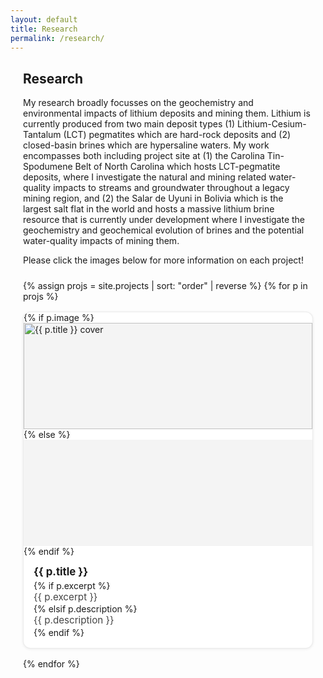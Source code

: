 ```yaml
---
layout: default
title: Research
permalink: /research/
---
```


<style>
/* Add spacing so content isn’t flush with screen edges */
.page-content {
  max-width: 900px;   /* keeps text in a nice readable width */
  margin: 0 auto;     /* centers the content */
  padding: 0 20px;    /* adds space on left/right */
}
</style>

<div class="page-content">
  <h2>Research</h2>
  
  <!-- ✍️ Edit this intro text anytime -->

  <p>
   My research broadly focusses on the geochemistry and environmental impacts of lithium deposits and mining them. Lithium is currently produced from two main deposit types (1) Lithium-Cesium-Tantalum (LCT) pegmatites which are hard-rock deposits and (2) closed-basin brines which are hypersaline waters. My work encompasses both including project site at (1) the Carolina Tin-Spodumene Belt of North Carolina which hosts LCT-pegmatite deposits, where I investigate the natural and mining related water-quality impacts to streams and groundwater throughout a legacy mining region, and (2) the Salar de Uyuni in Bolivia which is the largest salt flat in the world and hosts a massive lithium brine resource that is currently under development where I investigate the geochemistry and geochemical evolution of brines and the potential water-quality impacts of mining them.
  </p>

  <p>Please click the images below for more information on each project!</p>

  <style>
  /* Simple, theme-friendly project grid */
  .project-grid {
    display: grid;
    grid-template-columns: repeat(auto-fill, minmax(260px, 1fr));
    gap: 16px;
    margin: 1.5rem 0;
  }
  .project-card {
    display: block;
    background: #fff;
    border-radius: 12px;
    border: 1px solid rgba(0,0,0,.08);
    box-shadow: 0 1px 4px rgba(0,0,0,.08);
    overflow: hidden;
    text-decoration: none;
    color: inherit;
    transition: transform .08s ease, box-shadow .2s ease;
  }
  .project-card:hover {
    transform: translateY(-2px);
    box-shadow: 0 6px 16px rgba(0,0,0,.12);
  }
  .project-card__img {
    width: 100%;
    height: 170px;
    object-fit: cover;
    display: block;
    background: #f4f4f4;
  }
  .project-card__body {
    padding: .85rem 1rem 1rem;
  }
  .project-card__title {
    margin: 0 0 .25rem;
    font-size: 1.05rem;
    font-weight: 700;
  }
  .project-card__desc {
    margin: 0;
    color: #444;
    font-size: .95rem;
    line-height: 1.35;
  }
  </style>

  <div class="project-grid">
    {% assign projs = site.projects | sort: "order" | reverse %}
    {% for p in projs %}
    <a class="project-card" href="{{ p.url | relative_url }}">
      {% if p.image %}
        <img class="project-card__img" src="{{ p.image | relative_url }}" alt="{{ p.title }} cover">
      {% else %}
        <div class="project-card__img" aria-hidden="true"></div>
      {% endif %}
      <div class="project-card__body">
        <h3 class="project-card__title">{{ p.title }}</h3>
        {% if p.excerpt %}
          <p class="project-card__desc">{{ p.excerpt }}</p>
        {% elsif p.description %}
          <p class="project-card__desc">{{ p.description }}</p>
        {% endif %}
      </div>
    </a>
    {% endfor %}
  </div>
</div>

